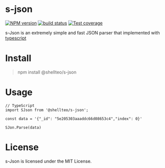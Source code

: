 # s-json

[![NPM version][npm-image]][npm-url]
[![build status][travis-image]][travis-url]
[![Test coverage][codecov-image]][codecov-url]

[npm-image]: https://img.shields.io/npm/v/@shellteo/s-json.svg
[npm-url]: https://npmjs.org/package/@shellteo/s-json
[travis-image]: https://img.shields.io/travis/shellteo/s-json.svg
[travis-url]: https://travis-ci.org/shellteo/s-json
[codecov-image]: https://img.shields.io/codecov/c/github/shellteo/s-json.svg
[codecov-url]: https://codecov.io/gh/shellteo/s-json

s-Json is an extremely simple and fast JSON parser that implemented with [typescript](https://github.com/microsoft/TypeScript)

# Install
> npm install @shellteo/s-json

# Usage
```
// TypeScript
import SJson from '@shellteo/s-json';

const data = '{"_id": "5e205303aaaddc66d08653c4","index": 0}'

SJon.Parse(data)
```

# License
s-Json is licensed under the MIT License.
